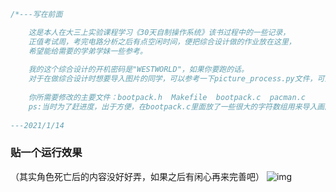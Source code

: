 

```c
/*---写在前面

	这是本人在大三上实验课程学习《30天自制操作系统》该书过程中的一些记录，
	正值考试周，考完电路分析之后有点空闲时间，便把综合设计做的作业放在这里，
	希望能给需要的学弟学妹一些参考。
	
	我的这个综合设计的开机密码是"WESTWORLD"，如果你要跑的话。
	对于在做综合设计时想要导入图片的同学，可以参考一下picture_process.py文件，可直接使用，代码已附详注。
	
	你所需要修改的主要文件：bootpack.h  Makefile  bootpack.c  pacman.c   
	ps:当时为了赶进度，出于方便，在bootpack.c里面放了一些很大的字符数组用来导入画图，导致bootpack.c代码又臭又长，打开时不要被吓到
	
---2021/1/14
```

### 贴一个运行效果
（其实角色死亡后的内容没好好弄，如果之后有闲心再来完善吧）
![img](https://github.com/nappingman/HariboteOS/blob/master/images/running.gif)

